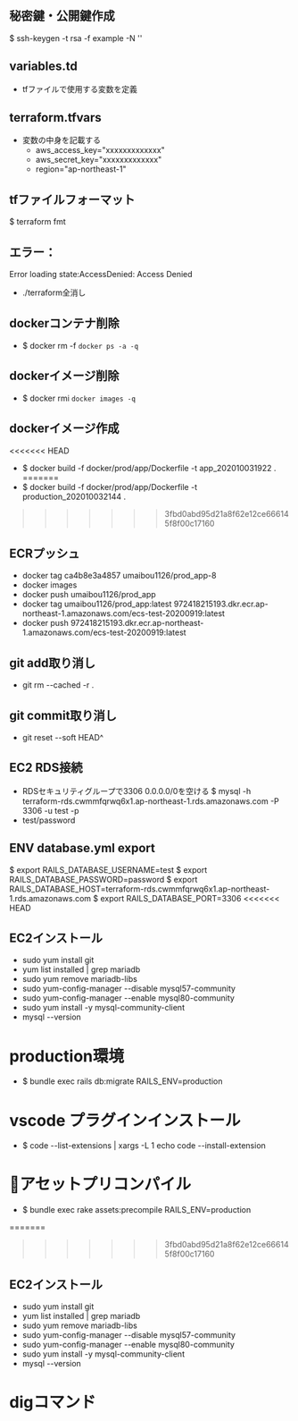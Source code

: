 ## 秘密鍵・公開鍵作成
$ ssh-keygen -t rsa -f example -N ''

## variables.td
  - tfファイルで使用する変数を定義

## terraform.tfvars
  - 変数の中身を記載する
    - aws_access_key="xxxxxxxxxxxxx"
    - aws_secret_key="xxxxxxxxxxxxx"
    - region="ap-northeast-1"

## tfファイルフォーマット
$ terraform fmt

## エラー：
Error loading state:AccessDenied: Access Denied
  - ./terraform全消し

## dockerコンテナ削除
 - $ docker rm -f `docker ps -a -q`

## dockerイメージ削除
 - $ docker rmi `docker images -q`

 ## dockerイメージ作成
<<<<<<< HEAD
 - $ docker build -f docker/prod/app/Dockerfile -t app_202010031922 .
=======
 - $ docker build -f docker/prod/app/Dockerfile -t production_202010032144 .
>>>>>>> 3fbd0abd95d21a8f62e12ce666145f8f00c17160

## ECRプッシュ
  - docker tag ca4b8e3a4857 umaibou1126/prod_app-8
  - docker images
  - docker push umaibou1126/prod_app
  - docker tag umaibou1126/prod_app:latest 972418215193.dkr.ecr.ap-northeast-1.amazonaws.com/ecs-test-20200919:latest
  - docker push 972418215193.dkr.ecr.ap-northeast-1.amazonaws.com/ecs-test-20200919:latest


## git add取り消し
  - git rm --cached -r .

## git commit取り消し
  - git reset --soft HEAD^


## EC2 RDS接続
 - RDSセキュリティグループで3306 0.0.0.0/0を空ける
$ mysql -h terraform-rds.cwmmfqrwq6x1.ap-northeast-1.rds.amazonaws.com -P 3306 -u test -p
 - test/password


 ## ENV database.yml export

 $ export RAILS_DATABASE_USERNAME=test
 $ export RAILS_DATABASE_PASSWORD=password
 $ export RAILS_DATABASE_HOST=terraform-rds.cwmmfqrwq6x1.ap-northeast-1.rds.amazonaws.com
 $ export RAILS_DATABASE_PORT=3306
<<<<<<< HEAD

## EC2インストール

 - sudo yum install git
 - yum list installed | grep mariadb
 - sudo yum remove mariadb-libs
 - sudo yum-config-manager --disable mysql57-community
 - sudo yum-config-manager --enable mysql80-community
 - sudo yum install -y mysql-community-client
 - mysql --version


# production環境
 - $ bundle exec rails db:migrate RAILS_ENV=production


 # vscode プラグインインストール
  - $ code --list-extensions | xargs -L 1 echo code --install-extension

# アセットプリコンパイル
 - $ bundle exec rake assets:precompile RAILS_ENV=production

=======
>>>>>>> 3fbd0abd95d21a8f62e12ce666145f8f00c17160

## EC2インストール

 - sudo yum install git
 - yum list installed | grep mariadb
 - sudo yum remove mariadb-libs
 - sudo yum-config-manager --disable mysql57-community
 - sudo yum-config-manager --enable mysql80-community
 - sudo yum install -y mysql-community-client
 - mysql --version


# digコマンド
